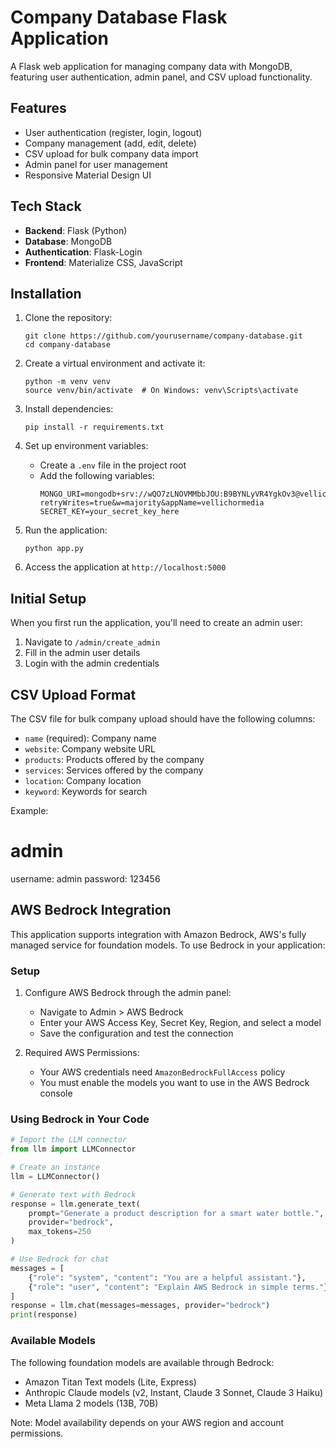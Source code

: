 # Company Database Flask Application

A Flask web application for managing company data with MongoDB, featuring user authentication, admin panel, and CSV upload functionality.

## Features

- User authentication (register, login, logout)
- Company management (add, edit, delete)
- CSV upload for bulk company data import
- Admin panel for user management
- Responsive Material Design UI

## Tech Stack

- **Backend**: Flask (Python)
- **Database**: MongoDB
- **Authentication**: Flask-Login
- **Frontend**: Materialize CSS, JavaScript

## Installation

1. Clone the repository:
   ```
   git clone https://github.com/yourusername/company-database.git
   cd company-database
   ```

2. Create a virtual environment and activate it:
   ```
   python -m venv venv
   source venv/bin/activate  # On Windows: venv\Scripts\activate
   ```

3. Install dependencies:
   ```
   pip install -r requirements.txt
   ```

4. Set up environment variables:
   - Create a `.env` file in the project root
   - Add the following variables:
     ```
     MONGO_URI=mongodb+srv://wQO7zLNOVMMbbJOU:B9BYNLyVR4YgkOv3@vellichormedia.woofq.mongodb.net/company_database?retryWrites=true&w=majority&appName=vellichormedia
     SECRET_KEY=your_secret_key_here
     ```

5. Run the application:
   ```
   python app.py
   ```

6. Access the application at `http://localhost:5000`

## Initial Setup

When you first run the application, you'll need to create an admin user:

1. Navigate to `/admin/create_admin`
2. Fill in the admin user details
3. Login with the admin credentials

## CSV Upload Format

The CSV file for bulk company upload should have the following columns:
- `name` (required): Company name
- `website`: Company website URL
- `products`: Products offered by the company
- `services`: Services offered by the company
- `location`: Company location
- `keyword`: Keywords for search

Example: 


# admin 
username: admin
password: 123456 

## AWS Bedrock Integration

This application supports integration with Amazon Bedrock, AWS's fully managed service for foundation models. To use Bedrock in your application:

### Setup

1. Configure AWS Bedrock through the admin panel:
   - Navigate to Admin > AWS Bedrock
   - Enter your AWS Access Key, Secret Key, Region, and select a model
   - Save the configuration and test the connection

2. Required AWS Permissions:
   - Your AWS credentials need `AmazonBedrockFullAccess` policy
   - You must enable the models you want to use in the AWS Bedrock console

### Using Bedrock in Your Code

```python
# Import the LLM connector
from llm import LLMConnector

# Create an instance
llm = LLMConnector()

# Generate text with Bedrock
response = llm.generate_text(
    prompt="Generate a product description for a smart water bottle.",
    provider="bedrock",
    max_tokens=250
)

# Use Bedrock for chat
messages = [
    {"role": "system", "content": "You are a helpful assistant."},
    {"role": "user", "content": "Explain AWS Bedrock in simple terms."}
]
response = llm.chat(messages=messages, provider="bedrock")
print(response)
```

### Available Models

The following foundation models are available through Bedrock:

- Amazon Titan Text models (Lite, Express)
- Anthropic Claude models (v2, Instant, Claude 3 Sonnet, Claude 3 Haiku)
- Meta Llama 2 models (13B, 70B)

Note: Model availability depends on your AWS region and account permissions. 